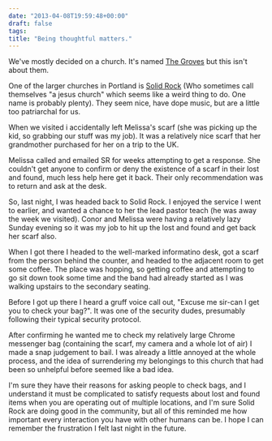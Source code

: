 ```yaml
---
date: "2013-04-08T19:59:48+00:00"
draft: false
tags: 
title: "Being thoughtful matters."
---
```

We've mostly decided on a church. It's named [The Groves](http://thegroveschurch.com) but this isn't about them.

One of the larger churches in Portland is [Solid Rock](http://www.ajesuschurch.org/) (Who sometimes call themselves "a jesus church" which seems like a weird thing to do. One name is probably plenty). They seem nice, have dope music, but are a little too patriarchal for us.

When we visited i accidentally left Melissa's scarf (she was picking up the kid, so grabbing our stuff was my job). It was a relatively nice scarf that her grandmother purchased for her on a trip to the UK.

Melissa called and emailed SR for weeks attempting to get a response. She couldn't get anyone to confirm or deny the existence of a scarf in their lost and found, much less help here get it back. Their only recommendation was to return and ask at the desk.

So, last night, I was headed back to Solid Rock. I enjoyed the service I went to earlier, and wanted a chance to her the lead pastor teach (he was away the week we visited). Conor and Melissa were having a relatively lazy Sunday evening so it was my job to hit up the lost and found and get back her scarf also.

When I got there I headed to the well-marked informatino desk, got a scarf from the person behind the counter, and headed to the adjacent room to get some coffee. The place was hopping, so getting coffee and attempting to go sit down took some time and the band had already started as I was walking upstairs to the secondary seating.

Before I got up there I heard a gruff voice call out, "Excuse me sir-can I get you to check your bag?". It was one of the security dudes, presumably following their typical security protocol.

After confirming he wanted me to check my relatively large Chrome messenger bag (containing the scarf, my camera and a whole lot of air) I made a snap judgement to bail. I was already a little annoyed at the whole process, and the idea of surrendering my belongings to this church that had been so unhelpful before seemed like a bad idea.

I'm sure they have their reasons for asking people to check bags, and I understand it must be complicated to satisfy requests about lost and found items when you are operating out of multiple locations, and I'm sure Solid Rock are doing good in the community, but all of this reminded me how important every interaction you have with other humans can be. I hope I can remember the frustration I felt last night in the future.
